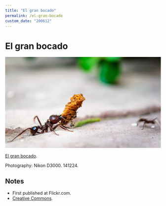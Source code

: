 ```yaml
---
title: "El gran bocado"
permalink: /el-gran-bocado
custom_date: "200612"
---
```


# El gran bocado

![El gran bocado by jProgr](/assets/images/el_gran_bocado.jpg)

[El gran bocado](https://www.flickr.com/photos/philossofia/15481795494/).

Photography: Nikon D3000. 141224.

## Notes

- First published at Flickr.com.
- [Creative Commons](https://creativecommons.org/licenses/by/3.0/).
